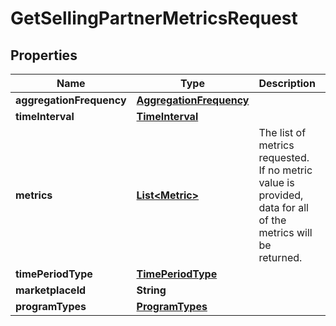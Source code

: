 # GetSellingPartnerMetricsRequest

## Properties
Name | Type | Description | Notes
------------ | ------------- | ------------- | -------------
**aggregationFrequency** | [**AggregationFrequency**](AggregationFrequency.md) |  |  [optional]
**timeInterval** | [**TimeInterval**](TimeInterval.md) |  | 
**metrics** | [**List&lt;Metric&gt;**](Metric.md) | The list of metrics requested. If no metric value is provided, data for all of the metrics will be returned. |  [optional]
**timePeriodType** | [**TimePeriodType**](TimePeriodType.md) |  | 
**marketplaceId** | **String** |  | 
**programTypes** | [**ProgramTypes**](ProgramTypes.md) |  | 
